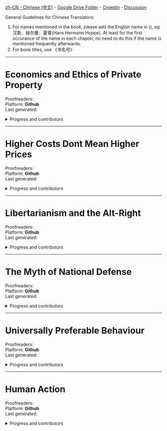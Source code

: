 
[zh-CN - Chinese (中文)](https://github.com/ancap-ch/from-en/tree/utopian/zh-CN) - [Google Drive Folder](https://drive.google.com/open?id=1R7R4g0QBn_TCm9P21S1YcNBoYgiixffM) - [Crowdin](https://crowdin.com/project/ancap-ch/zh-CN) - [Discussion](https://CN.ancap.ch)

General Guidelines for Chinese Translators:
1. For names mentioned in the book, please add the English name in (), eg  汉斯．赫尔曼．霍普(Hans Hermann Hoppe). At least for the first occurance of the name in each chapter, no need to do this if the name is mentioned frequently afterwards.
2. For book titles, use 《书名号》

---

# Economics and Ethics of Private Property    
Proofreaders:   
Platform: **Github**  
Last generated:  

<details>
  <summary>Progress and contributors</summary>

| file name | translated | reviewed | words | translators | arbitrary | arbitrary |
| - | - | - | - | - | - | - |
| 01_pref2nd_ed.md | :x: | :x: |    210 | | | |
| 02_pref1st_ed.md | :x: | :x: |    400 | | | |
| 03_p01.md | :x: | :x: |    001 | | | |
| 03_p01_ch01_01.md | :x: | :x: | 4k 150 | | | |
| 03_p01_ch01_02.md | :x: | :x: | 4k 650 || | |
| 03_p01_ch01_03.md | :x: | :x: | 3k 280 || | |
| 03_p01_ch02_01.md | :x: | :x: | 3k 510 |hushuilan | | |
| 03_p01_ch02_02.md | :x: | :x: | 2k 590 |hushuilan | | |
| 03_p01_ch02_03.md | :x: | :x: | 3k 440 |hushuilan | | |
| 03_p01_ch02_04.md | :x: | :x: | 3k 510 |hushuilan | | |
| 03_p01_ch02_05.md | :x: | :x: | 3k 280 |hushuilan| | |
| 03_p01_ch03_01.md | :x: | :x: | 2k 370 | AngelaWenjing | | |
| 03_p01_ch03_02.md | :x: | :x: | 2k 580 | AngelaWenjing | | |
| 03_p01_ch03_03.md | :x: | :x: | 2k 820 | AngelaWenjing | | |
| 03_p01_ch03_04.md | :x: | :x: | 3k 550 | AngelaWenjing | | |
| 03_p01_ch03_05.md | :x: | :x: | 3k 570 | AngelaWenjing | | |
| 03_p01_ch04_01.md | :x: | :x: | 4k 300 | sunray| | |
| 03_p01_ch04_02.md | :x: | :x: | 4k 000 | sunray| | |
| 03_p01_ch05_01.md | :x: | :x: | 2k 400 | sunray | | |
| 03_p01_ch05_02.md | :x: | :x: | 3k 470 | sunray | | |
| 03_p01_ch05_03.md | :x: | :x: | 3k 920 | sunray | | |
| 03_p01_ch05_04.md | :x: | :x: | 2k 930 | sunray | | |
| 03_p01_ch06_01.md | :x: | :x: | 2k 940 | sunray| | |
| 03_p01_ch06_02.md | :x: | :x: | 4k 530 | sunray| | |
| 03_p01_ch06_03.md | :x: | :x: | 3k 860 | sunray| | |
| 03_p01_ch07_01.md | :x: | :x: | 2k 830 | AngelaWenjing | | |
| 03_p01_ch07_02.md | :x: | :x: | 3k 260 | AngelaWenjing | | |
| 03_p01_ch07_03.md | :x: | :x: | 2k 950 | AngelaWenjing | | |
| 03_p01_ch07_04.md | :x: | :x: | 2k 660 | AngelaWenjing | | |
| 03_p01_ch07_05.md | :x: | :x: | 3k 620 | AngelaWenjing | | |
| 03_p01_ch07_06.md | :x: | :x: | 3k 600 | AngelaWenjing | | |
| 03_p01_ch08.md | :x: | :x: | 2k 430 |hushuilan| | |
| 03_p02.md | :x: | :x: |    001 | | | |
| 03_p02_ch09.md | :x: | :x: | 010 | | | |
| 03_p02_ch09_01.md | :x: | :x: | 400 | | | |
| 03_p02_ch09_02.md | :x: | :x: | 4k 490 |huysh | | |
| 03_p02_ch09_03_01.md | :x: | :x: | 2k 720 |hushuilan | | |
| 03_p02_ch09_03_02.md | :x: | :x: | 3k 050 |hushuilan | | |
| 03_p02_ch09_04.md | :x: | :x: | 200 |hushuilan | | |
| 03_p02_ch10.md | :x: | :x: | 3k 220 |hushuilan | | |
| 03_p02_ch11.md | :x: | :x: | 10 |hushuilan | | |
| 03_p02_ch11_1.md | :x: | :x: | 2k 430 |hushuilan | | |
| 03_p02_ch11_2.md | :x: | :x: | 4k 290 |hushuilan | | |
| 03_p02_ch11_3.md | :x: | :x: | 3k 200 |hushuilan | | |
| 03_p02_ch12.md | :x: | :x: | 2k 890 |huysh | | |
| 03_p02_ch13.md | :x: | :x: | 2k 560 |huysh | | |
| 03_p02_ch14.md | :x: | :x: | 10 |huysh | | |
| 03_p02_ch14_1.md | :x: | :x: | 2k 760 |huysh | | |
| 03_p02_ch14_2.md | :x: | :x: | 4k 290 |huysh | | |
| 03_p02_ch14_3.md | :x: | :x: | 4k 780 |huysh | | |
| 03_p02_ch15.md | :x: | :x: | 1 | | | |
| 03_p02_ch15_01.md | :x: | :x: | 310 | | | |
| 03_p02_ch15_02.md | :x: | :x: | 2k 360 | | | |
| 03_p02_ch15_03.md | :x: | :x: | 720 | | | |
| 03_p02_ch15_04.md | :x: | :x: | 890 | | | |
| 03_p02_ch15_05.md | :x: | :x: | 2k 020 | | | |
| 04_apx.md | :x: | :x: | 1 | | | |
| 04_apx_01.md | :x: | :x: | 1k 580 | | | |
| 04_apx_02.md | :x: | :x: | 1k 870 | | | |
| 04_apx_03.md | :x: | :x: | 1k 950 | | | |
| 04_apx_04.md | :x: | :x: | 1k 810 | | | |


</details>



---

# Higher Costs Dont Mean Higher Prices    
Proofreaders:   
Platform: **Github**  
Last generated:  

<details>
  <summary>Progress and contributors</summary>

| file name | translated | reviewed | words | translators | arbitrary | arbitrary |
| - | - | - | - | - | - | - |
| essay.md | :x: | :x: | 1k 220 | | | | | |

</details>

---

# Libertarianism and the Alt-Right    
Proofreaders:   
Platform: **Github**  
Last generated:  

<details>
  <summary>Progress and contributors</summary>

| file name | translated | reviewed | words | translators | arbitrary | arbitrary |
| - | - | - | - | - | - | - |
| 01_speech.md | :x: | :x: | 7k 100 |rosatravels | | | | |

</details>


---

# The Myth of National Defense    
Proofreaders:   
Platform: **Github**  
Last generated:  

<details>
  <summary>Progress and contributors</summary>

| file name | translated | reviewed | words | translators | arbitrary | arbitrary |
| - | - | - | - | - | - | - |
| intro.md | :x: | :x: | 5k 050 |sunray | | | | |
| < more files to be added > | :x: | :x: |  | | | | | |

</details>


---

# Universally Preferable Behaviour    
Proofreaders:   
Platform: **Github**  
Last generated:  

<details>
  <summary>Progress and contributors</summary>

| file name | translated | reviewed | words | translators | arbitrary | arbitrary |
| - | - | - | - | - | - | - |
| p00_ch01_foreword.md | :x: | :x: | 2k 380 |rosatravels | | | | |
| p00_ch02_intro.md | :x: | :x: | 3k 220 |rosatravels | | | | |
| p01.md | :x: | :x: |    001 |rosatravels | | | | |
| p01_ch01_a_framework.md | :x: | :x: | 1k 980 |rosatravels | | | | |
| p01_ch02_internal.md | :x: | :x: |    540  |rosatravels | | | | |
| p01_ch03_ethics.md | :x: | :x: | 1k 410 |rosatravels | | | | |
| p01_ch04_pref.md | :x: | :x: | 2k 040 |rosatravels | | | | |
| p01_ch05_01_univ.md | :x: | :x: | 1k 520 |rosatravels | | | | |
| p01_ch05_02_univ.md | :x: | :x: | 3k 090 | rosatravels| | | | |
| p01_ch06_upb.md | :x: | :x: | 2k 350 | rosatravels| | | | |
| p01_ch07_init.md | :x: | :x: |    910 |rosatravels | | | | |
| p01_ch08_lifeboat.md | :x: | :x: | 1k 500 |rosatravels | | | | |
| p01_ch09_the_beast.md | :x: | :x: | 1k 190 |rosatravels | | | | |
| p02.md | :x: | :x: |    001 | rosatravels| | | | |
| p02_ch01_ethical_categories.md | :x: | :x: |    770 |rosatravels | | | | |
| p02_ch02_.._rape.md | :x: | :x: | 3k 310 |rosatravels | | | | |
| p02_ch03_.._murder.md | :x: | :x: | 1k 050 | rosatravels| | | | |
| p02_ch04_.._theft.md | :x: | :x: | 3k 550 |rosatravels | | | | |
| p02_ch05_.._fraud.md | :x: | :x: |    770 | rosatravels| | | | |
| p02_ch06_.._lying.md | :x: | :x: |    500 |rosatravels | | | | |
| p02_ch07_01_.._upb.md | :x: | :x: | 2k 400 |rosatravels | | | | |
| p02_ch07_02_.._upb.md | :x: | :x: | 1k 110 | rosatravels| | | | |
| p03.md | :x: | :x: |    001 |rosatravels | | | | |
| p03_ch01_.._behaviour.md | :x: | :x: |    180 |rosatravels | | | | |
| p03_ch02_.._revisited.md | :x: | :x: | 1k 200 | rosatravels| | | | |
| p03_ch03_01_..existence.md | :x: | :x: | 3k 320 |rosatravels | | | | |
| p03_ch03_02_..existence.md | :x: | :x: | 2k 780 |rosatravels | | | | |
| p03_ch03_03_..existence.md | :x: | :x: | 2k 260 | rosatravels| | | | |
| p03_ch04_additional_proofs.md | :x: | :x: |    480 |rosatravels | | | | |
| p03_ch05_parallels.md | :x: | :x: | 1k 070 |rosatravels | | | | |
| p04.md | :x: | :x: | 1k 260 |rosatravels | | | | |
| p05_appendices.md | :x: | :x: |    880 |rosatravels | | | | |

</details>


---

# Human Action    
Proofreaders:   
Platform: **Github**  
Last generated:  

<details>
  <summary>Progress and contributors</summary>

| file name | translated | reviewed | words | translators | arbitrary | arbitrary |
| - | - | - | - | - | - | - |
| 00_00_01 | :x: | :x: | 230 | | | |
| 00_00_02 | :x: | :x: | 790 | | | |
| 00_00_03 | :x: | :x: | 490 | | | |
| 00_01 | :x: | :x: | 1 | | | |
| 00_01_01 | :x: | :x: | 1k 230 | | | |
| 00_01_02 | :x: | :x: | 1k 480 | | | |
| 00_01_03 | :x: | :x: | 1k 320 | | | |
| 00_01_04 | :x: | :x: | 80 | | | |
| 01 | :x: | :x: | 1 | | | |
| 01_01 | :x: | :x: | 1 | | | |
| 01_01_01 | :x: | :x: | 1k 100 | | | |
| 01_01_02 | :x: | :x: | 1k 570 | | | |
| 01_01_03 | :x: | :x: | 720 | | | |
| 01_01_04 | :x: | :x: | 1k 460 | | | |
| 01_01_05 | :x: | :x: | 580 | | | |
| 01_01_06 | :x: | :x: | 2k 680 | | | |
| 01_02 | :x: | :x: | 1 | | | |
| 01_02_01 | :x: | :x: | 940 | | | |
| 01_02_02 | :x: | :x: | 2k 340 | | | |
| 01_02_03 | :x: | :x: | 1k 320 | | | |
| 01_02_04 | :x: | :x: | 1k 390 | | | |
| 01_02_05 | :x: | :x: | 570 | | | |
| 01_02_06 | :x: | :x: | 650 | | | |
| 01_02_07 | :x: | :x: | 1k 170 | | | |
| 01_02_08 | :x: | :x: | 3k 110 | | | |
| 01_02_09 | :x: | :x: | 2k 310 | | | |
| 01_02_10 | :x: | :x: | 2k 130 | | | |
| 01_02_11 | :x: | :x: | 850 | | | |
| 01_03 | :x: | :x: | 1 | | | |
| 01_03_01 | :x: | :x: | 1k 270 | | | |
| 01_03_02 | :x: | :x: | 810 | | | |
| 01_03_03 | :x: | :x: | 3k 050 | | | |
| 01_03_04 | :x: | :x: | 1k 210 | | | |
| 01_03_05 | :x: | :x: | 950 | | | |
| 01_03_06 | :x: | :x: | 950 | | | |
| 01_04 | :x: | :x: | 1 | | | |
| 01_04_01 | :x: | :x: | 1k 180 | | | |
| 01_04_02 | :x: | :x: | 710 | | | |
| 01_04_03 | :x: | :x: | 270 | | | |
| 01_04_04 | :x: | :x: | 470 | | | |
| 01_05 | :x: | :x: | 1 | | | |
| 01_05_01 | :x: | :x: | 420 | | | |
| 01_05_02 | :x: | :x: | 645 | | | |
| 01_05_03 | :x: | :x: | 170 | | | |
| 01_05_04 | :x: | :x: | 1k 080 | | | |
| 01_06 | :x: | :x: | 1 | | | |
| 01_06_01 | :x: | :x: | 580 | | | |
| 01_06_02 | :x: | :x: | 450 | | | |
| 01_06_03 | :x: | :x: | 1k 100 | | | |
| 01_06_04 | :x: | :x: | 1k 620 | | | |
| 01_06_05 | :x: | :x: | 880 | | | |
| 01_06_06 | :x: | :x: | 940 | | | |
| 01_06_07 | :x: | :x: | 210 | | | |
| 01_07 | :x: | :x: | 1 | | | |
| 01_07_01 | :x: | :x: | 4k 000 | | | |
| 01_07_02 | :x: | :x: | 1k 610 | | | |
| 01_07_03 | :x: | :x: | 4k 460 | | | |
| 01_07_04 | :x: | :x: | 820 | | | |
| 02 | :x: | :x: | 1 | | | |
| 02_01 | :x: | :x: | 1 | | | |
| 02_01_01 | :x: | :x: | 870 | | | |
| 02_01_02 | :x: | :x: | 5k 490 | | | |
| 02_01_03 | :x: | :x: | 570 | | | |
| 02_01_04 | :x: | :x: | 2k 610 | | | |
| 02_01_05 | :x: | :x: | 220 | | | |
| 02_01_06 | :x: | :x: | 1k 910 | | | |
| 02_01_07 | :x: | :x: | 630 | | | |
| 02_01_08 | :x: | :x: | 2k 960 | | | |
| 02_02 | :x: | :x: | 1 | | | |
| 02_02_01 | :x: | :x: | 490 | | | |
| 02_02_02 | :x: | :x: | 4k 240 | | | |
| 02_02_03 | :x: | :x: | 1k 780 | | | |
| 02_02_04 | :x: | :x: | 900 | | | |
| 02_03 | :x: | :x: | 1 | | | |
| 02_03_01 | :x: | :x: | 620 | | | |
| 02_03_02 | :x: | :x: | 1k 280 | | | |
| 02_03_03 | :x: | :x: | 520 | | | |
| 03 | :x: | :x: | 1 | | | |
| 03_01 | :x: | :x: | 1 | | | |
| 03_01_01 | :x: | :x: | 390 | | | |
| 03_01_02 | :x: | :x: | 2k 490 | | | |
| 03_01_03 | :x: | :x: | 1k 320 | | | |
| 03_01_04 | :x: | :x: | 2k 110 | | | |
| 03_02 | :x: | :x: | 1 | | | |
| 03_02_01 | :x: | :x: | 1k 200 | | | |
| 03_02_02 | :x: | :x: | 1k 320 | | | |
| 03_02_03 | :x: | :x: | 720 | | | |
| 03_02_04 | :x: | :x: | 1k 950 | | | |
| 03_02_05 | :x: | :x: | 2k 050 | | | |
| 03_03 | :x: | :x: | 1 | | | |
| 03_03_01 | :x: | :x: | 760 | | | |
| 03_03_02 | :x: | :x: | 280 | | | |
| 04 | :x: | :x: | 1 | | | |
| 04_01 | :x: | :x: | 1 | | | |
| 04_01_01 | :x: | :x: | 1k 830 | | | |
| 04_01_02 | :x: | :x: | 630 | | | |
| 04_01_03 | :x: | :x: | 2k 710 | | | |
| 04_01_04 | :x: | :x: | 380 | | | |
| 04_01_05 | :x: | :x: | 3k 010 | | | |
| 04_01_06 | :x: | :x: | 330 | | | |
| 04_01_07 | :x: | :x: | 2k 390 | | | |
| 04_02 | :x: | :x: | 1 | | | |
| 04_02_01 | :x: | :x: | 1k 140 | | | |
| 04_02_02 | :x: | :x: | 2k 120 | | | |
| 04_02_03 | :x: | :x: | 2k 500 | | | |
| 04_02_04 | :x: | :x: | 1k 700 | | | |
| 04_02_05 | :x: | :x: | 2k 630 | | | |
| 04_02_06 | :x: | :x: | 3k 810 | | | |
| 04_02_07 | :x: | :x: | 710 | | | |
| 04_02_08 | :x: | :x: | 2k 260 | | | |
| 04_02_09 | :x: | :x: | 4k 060 | | | |
| 04_02_10 | :x: | :x: | 3k 570 | | | |
| 04_02_11 | :x: | :x: | 1k 700 | | | |
| 04_02_12 | :x: | :x: | 2k 220 | | | |
| 04_02_13 | :x: | :x: | 1k 320 | | | |
| 04_02_14 | :x: | :x: | 1k 660 | | | |
<more to be added..>

</details>





